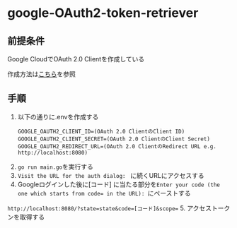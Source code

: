 # google-OAuth2-token-retriever

## 前提条件

Google CloudでOAuth 2.0 Clientを作成している

作成方法は[こちら](https://support.google.com/workspacemigrate/answer/9222992?hl=ja)を参照

## 手順

1. 以下の通りに.envを作成する
   ```
   GOOGLE_OAUTH2_CLIENT_ID=(OAuth 2.0 ClientのClient ID)
   GOOGLE_OAUTH2_CLIENT_SECRET=(OAuth 2.0 ClientのClient Secret)
   GOOGLE_OAUTH2_REDIRECT_URL=(OAuth 2.0 ClientのRedirect URL e.g. http://localhost:8080)
   ```
2. `go run main.go`を実行する
3. `Visit the URL for the auth dialog: ` に続くURLにアクセスする
4. Googleログインした後に\[コード\] に当たる部分を`Enter your code (the one which starts from code= in the URL): `にペーストする
   
```http://localhost:8080/?state=state&code=[コード]&scope=```
5. アクセストークンを取得する

